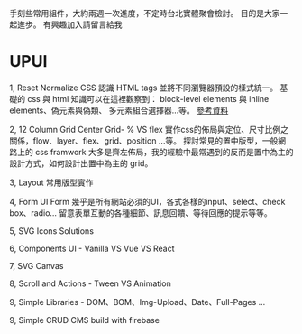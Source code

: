 手刻些常用組件，大約兩週一次進度，不定時台北實體聚會檢討。
目的是大家一起進步。
有興趣加入請留言給我

# UPUI

1, Reset Normalize CSS
認識 HTML tags 並將不同瀏覽器預設的樣式統一。 
基礎的 css 與 html 知識可以在這裡觀察到： block-level elements 與 inline elements、偽元素與偽類、 多元素組合選擇器...等。
[參考資料](https://github.com/JohnKeng/UPUI/issues/1)

2, 12 Column Grid Center Grid- % VS flex
實作css的佈局與定位、尺寸比例之關係，flow、layer、flex、grid、position ...等。
探討常見的置中版型，一般網路上的 css framwork 大多是齊左佈局，我的經驗中最常遇到的反而是置中為主的設計方式，如何設計出置中為主的 grid。

3, Layout
常用版型實作

4, Form UI
Form 幾乎是所有網站必須的UI，各式各樣的input、select、check box、radio...
留意表單互動的各種細節、訊息回饋、等待回應的提示等等。

5, SVG Icons Solutions

6, Components UI - Vanilla VS Vue VS React

7, SVG Canvas

8, Scroll and Actions - Tween VS Animation

9, Simple Libraries - DOM、BOM、Img-Upload、Date、Full-Pages ...

9, Simple CRUD CMS build with firebase


